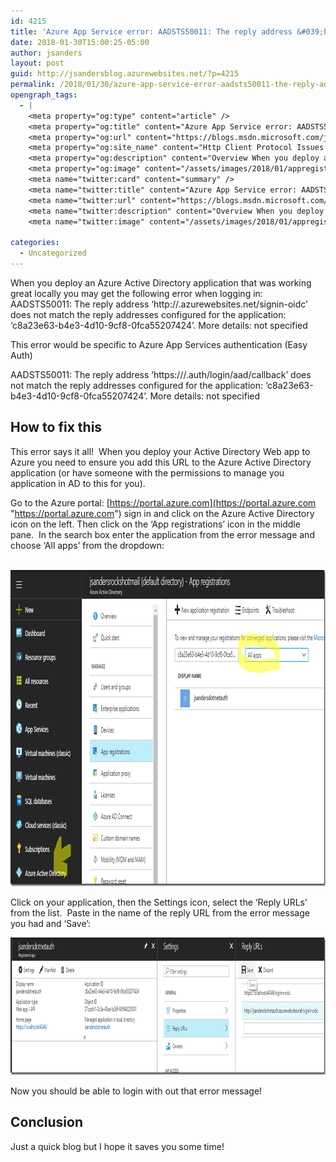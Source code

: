 ```yaml
---
id: 4215
title: 'Azure App Service error: AADSTS50011: The reply address &#039;http://.azurewebsites.net/signin-oidc&#039; does not match the reply addresses configured for the application:'
date: 2018-01-30T15:00:25-05:00
author: jsanders
layout: post
guid: http://jsandersblog.azurewebsites.net/?p=4215
permalink: /2018/01/30/azure-app-service-error-aadsts50011-the-reply-address-http-azurewebsites-netsignin-oidc-does-not-match-the-reply-addresses-configured-for-the-application/
opengraph_tags:
  - |
    <meta property="og:type" content="article" />
    <meta property="og:title" content="Azure App Service error: AADSTS50011: The reply address &#8216;http://.azurewebsites.net/signin-oidc&#8217; does not match the reply addresses configured for the application:" />
    <meta property="og:url" content="https://blogs.msdn.microsoft.com/jpsanders/2018/01/30/azure-app-service-error-aadsts50011-the-reply-address-http-azurewebsites-netsignin-oidc-does-not-match-the-reply-addresses-configured-for-the-application/" />
    <meta property="og:site_name" content="Http Client Protocol Issues (and other fun stuff I support)" />
    <meta property="og:description" content="Overview When you deploy an Azure Active Directory application that was working great locally you may get the following error when logging in:&nbsp; AADSTS50011: The reply address &#039;http://&lt;yourwebapp&gt;.azurewebsites.net/signin-oidc&#039; does not match the reply addresses configured for the application: &#039;c8a23e63-b4e3-4d10-9cf8-0fca55207424&#039;. More details: not specified How to fix this This error says it all!&nbsp; When you deploy..." />
    <meta property="og:image" content="/assets/images/2018/01/appregistration_thumb.png" />
    <meta name="twitter:card" content="summary" />
    <meta name="twitter:title" content="Azure App Service error: AADSTS50011: The reply address &#8216;http://.azurewebsites.net/signin-oidc&#8217; does not match the reply addresses configured for the application:" />
    <meta name="twitter:url" content="https://blogs.msdn.microsoft.com/jpsanders/2018/01/30/azure-app-service-error-aadsts50011-the-reply-address-http-azurewebsites-netsignin-oidc-does-not-match-the-reply-addresses-configured-for-the-application/" />
    <meta name="twitter:description" content="Overview When you deploy an Azure Active Directory application that was working great locally you may get the following error when logging in:&nbsp; AADSTS50011: The reply address &#039;http://&lt;yourwebapp&gt;.azurewebsites.net/signin-oidc&#039; does not match the reply addresses configured for the application: &#039;c8a23e63-b4e3-4d10-9cf8-0fca55207424&#039;. More details: not specified How to fix this This error says it all!&nbsp; When you deploy..." />
    <meta name="twitter:image" content="/assets/images/2018/01/appregistration_thumb.png" />
    
categories:
  - Uncategorized
---
```



When you deploy an Azure Active Directory application that was working great locally you may get the following error when logging in:&nbsp; AADSTS50011: The reply address &#8216;http://<yourwebapp>.azurewebsites.net/signin-oidc&#8217; does not match the reply addresses configured for the application: &#8216;c8a23e63-b4e3-4d10-9cf8-0fca55207424&#8217;. More details: not specified

This error would be specific to Azure App Services authentication (Easy Auth)

AADSTS50011: The reply address &#8216;https://<yourwebapp>/.auth/login/aad/callback&#8217; does not match the reply addresses configured for the application: &#8216;c8a23e63-b4e3-4d10-9cf8-0fca55207424&#8217;. More details: not specified&nbsp; 

## How to fix this

This error says it all!&nbsp; When you deploy your Active Directory Web app to Azure you need to ensure you add this URL to the Azure Active Directory application (or have someone with the permissions to manage you application in AD to this for you).

Go to the Azure portal: [https://portal.azure.com](https://portal.azure.com "https://portal.azure.com") sign in and click on the Azure Active Directory icon on the left. Then click on the ‘App registrations’ icon in the middle pane.&nbsp; In the search box enter the application from the error message and choose ‘All apps’ from the dropdown:

&nbsp;[<img loading="lazy" title="appregistration" style="border-left-width: 0px;border-right-width: 0px;border-bottom-width: 0px;padding-top: 0px;padding-left: 0px;padding-right: 0px;border-top-width: 0px" border="0" alt="appregistration" src="/assets/images/2018/01/appregistration_thumb.png" width="952" height="506" />](/assets/images/2018/01/appregistration.png)

Click on your application, then the Settings icon, select the ‘Reply URLs’ from the list.&nbsp; Paste in the name of the reply URL from the error message you had and ‘Save’:

[<img loading="lazy" title="capture20180130145337489" style="border-left-width: 0px;border-right-width: 0px;border-bottom-width: 0px;padding-top: 0px;padding-left: 0px;padding-right: 0px;border-top-width: 0px" border="0" alt="capture20180130145337489" src="/assets/images/2018/01/capture20180130145337489_thumb.png" width="1002" height="220" />](/assets/images/2018/01/capture20180130145337489.png)

Now you should be able to login with out that error message!

## Conclusion

Just a quick blog but I hope it saves you some time!